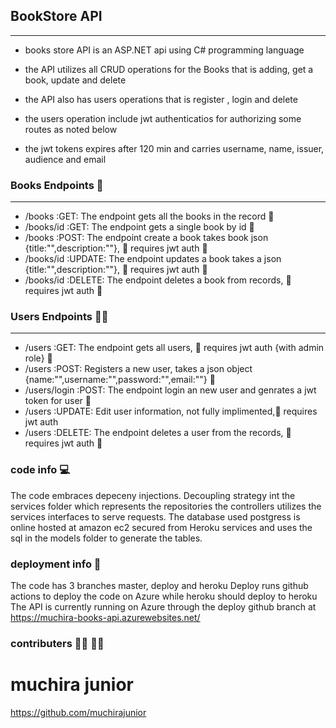 ## BookStore API
-----------------
- books store API is an ASP.NET api using C# programming language 
- the API utilizes all CRUD operations for the Books that is adding, get a book, update and delete

- the API also has users operations that is register , login and delete
- the users operation include jwt authenticatios for authorizing some  routes as noted below
- the jwt tokens expires after 120 min and carries username, name, issuer, audience  and email

### Books Endpoints :book:
--------------------
- /books :GET: The endpoint gets all the books in the record :lemon:
- /books/id :GET: The endpoint gets a single book by id :lemon: 
- /books :POST: The endpoint create a book  takes book json {title:"",description:""}, :key: requires jwt auth :pineapple:
- /books/id :UPDATE: The endpoint updates a book takes a json {title:"",description:""}, :key: requires jwt auth :pear:
- /books/id :DELETE: The endpoint deletes a book from records, :key: requires jwt auth :apple:

### Users Endpoints :office_worker:
--------------------
- /users :GET: The endpoint gets all users, :key: requires jwt auth {with admin role} :lemon:
- /users :POST: Registers a new user, takes a json object {name:"",username:"",password:"",email:""} :pineapple:
- /users/login :POST: The endpoint login an new user and genrates a jwt token for user  :pineapple:
- /users :UPDATE: Edit user information, not fully implimented,:key: requires jwt auth 
- /users :DELETE: The endpoint  deletes a user from the records, :key: requires jwt auth   :apple:

### code info :computer:
The code embraces depeceny injections.
Decoupling strategy int the services folder which represents the repositories
the controllers utilizes the services interfaces to serve requests.
The database used postgress is online hosted at amazon ec2 secured from Heroku services and uses the sql in the models folder to generate the tables.

### deployment info :bow_and_arrow:
The code has 3 branches master, deploy and heroku
Deploy runs github actions to deploy the code on Azure while heroku should deploy to heroku
The API is currently running on Azure through the deploy github branch at 
https://muchira-books-api.azurewebsites.net/ 

### contributers :technologist: :technologist:
# muchira junior
https://github.com/muchirajunior
